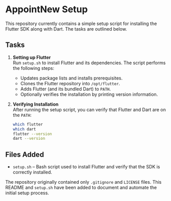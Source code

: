 # AppointNew Setup

This repository currently contains a simple setup script for installing the
Flutter SDK along with Dart. The tasks are outlined below.

## Tasks

1. **Setting up Flutter**  
   Run `setup.sh` to install Flutter and its dependencies. The script performs
   the following steps:
   - Updates package lists and installs prerequisites.
   - Clones the Flutter repository into `/opt/flutter`.
   - Adds Flutter (and its bundled Dart) to `PATH`.
   - Optionally verifies the installation by printing version information.

2. **Verifying Installation**  
   After running the setup script, you can verify that Flutter and Dart are on
   the `PATH`:

   ```bash
   which flutter
   which dart
   flutter --version
   dart --version
   ```

## Files Added

- `setup.sh` – Bash script used to install Flutter and verify that the SDK is
  correctly installed.

The repository originally contained only `.gitignore` and `LICENSE` files.
This README and `setup.sh` have been added to document and automate the
initial setup process.
